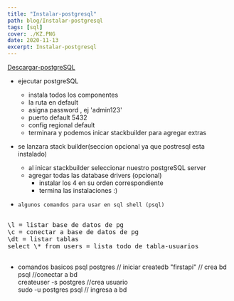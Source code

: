```yaml
---
title: "Instalar-postgresql"
path: blog/Instalar-postgresql
tags: [sql]
cover: ./KZ.PNG
date: 2020-11-13
excerpt: Instalar-postgresql
---
```


[Descargar-postgreSQL](https://www.postgresql.org/download/)

- ejecutar postgreSQL

  - instala todos los componentes
  - la ruta en default
  - asigna password , ej 'admin123'
  - puerto default 5432
  - config regional default
  - terminara y podemos inicar stackbuilder para agregar extras

- se lanzara stack builder(seccion opcional ya que postresql esta instalado)

  - al inicar stackbuilder seleccionar nuestro postgreSQL server
  - agregar todas las database drivers (opcional)
    - instalar los 4 en su orden correspondiente
    - termina las instalaciones :)

- `algunos comandos para usar en sql shell (psql)`
<pre>

\l = listar base de datos de pg  
\c = conectar a base de datos de pg  
\dt = listar tablas  
select \* from users = lista todo de tabla-usuarios

</pre>

- comandos basicos
  psql postgres // iniciar
  createdb "firstapi" // crea bd  
  psql //conectar a bd  
  createuser -s postgres //crea usuario  
  sudo -u postgres psql // ingresa a bd
